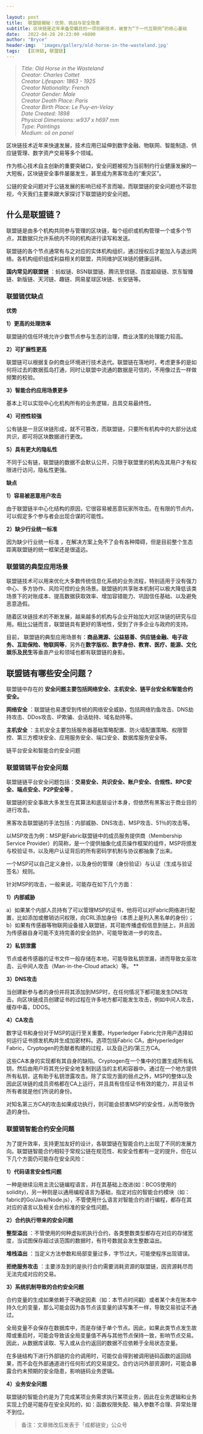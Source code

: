 ```yaml
---

layout: post
title:  联盟链揭秘：优势、挑战与安全隐患
subtitle: 区块链是近年来备受瞩目的一项创新技术，被誉为“下一代互联网”的核心基础
date:   2022-04-28 20:23:00 +0800
author: "Bryce"
header-img:  'images/gallery/old-horse-in-the-wasteland.jpg'
tags:   [区块链, 联盟链]
---
```


> <cite>Title: Old Horse in the Wasteland  
Creator: Charles Cottet  
Creator Lifespan: 1863 - 1925  
Creator Nationality: French  
Creator Gender: Male  
Creator Death Place: Paris  
Creator Birth Place: Le Puy-en-Velay  
Date Created: 1898  
Physical Dimensions: w937 x h697 mm  
Type: Paintings  
Medium: oil on panel  </cite>  

区块链技术近年来快速发展，技术应用已延伸到数字金融、物联网、智能制造、供应链管理、数字资产交易等多个领域。

作为核心技术自主创新的重要突破口，安全问题被视为当前制约行业健康发展的一大短板，区块链安全事件屡屡发生，甚至成为黑客攻击的“重灾区”。

公链的安全问题对于公链发展的影响已经不言而喻，而联盟链的安全问题也不容忽视，今天我们主要来跟大家探讨下联盟链的安全问题。

## 什么是联盟链？

联盟链是由多个机构共同参与管理的区块链，每个组织或机构管理一个或多个节点，其数据只允许系统内不同的机构进行读写和发送。

联盟链的各个节点通常有与之对应的实体机构组织，通过授权后才能加入与退出网络。各机构组织组成利益相关的联盟，共同维护区块链的健康运转。  

**国内常见的联盟链** ：蚂蚁链、BSN联盟链、腾讯至信链、百度超级链、京东智臻链、新版链、天河链、趣链、网易星球区块链、长安链等。

### 联盟链优缺点

**优势**

**1）更高的处理效率**

联盟链的信任环境允许少数节点参与生态的治理，商业决策的处理能力较高。

**2）可扩展性更高**

联盟链可以根据复杂的商业环境进行技术迭代。联盟链在落地时，考虑更多的是如何将过去的数据孤岛打通，同时让联盟中流通的数据是可信的，不用像过去一样做频繁的校验。

**3）智能合约应用场景更多**

基本上可以实现中心化机构所有的业务逻辑，且具交易最终性。

**4）可控性较强**

公有链是一旦区块链形成，就不可篡改，而联盟链，只要所有机构中的大部分达成共识，即可将区块数据进行更改。

**5）具有更大的隐私性**

不同于公有链，联盟链的数据不会默认公开，只限于联盟里的机构及其用户才有权限进行访问，隐私性更强。

**缺点**

**1）容易被恶意用户攻击**

由于联盟链半中心化结构的原因，它很容易被恶意玩家所攻击。在有限的节点内，可以假定多个参与者会出现合谋的可能性。

**2）缺少行业统一标准**

因为缺少行业统一标准  ，在解决方案上免不了会有各种障碍，但是目前整个生态距离联盟链的统一框架还是很遥远。

### 联盟链的典型应用场景

联盟链技术可以用来优化大多数传统信息化系统的业务流程，特别适用于没有强力中心、多方协作、风险可控的业务场景。联盟链的共享账本机制可以极大降低该类场景下的对账成本、提高数据获取效率、增加容错能力、巩固信任基础、以及避免恶意造假。

随着区块链技术的不断发展，越来越多的机构与企业开始加大对区块链的研究与应用。相比公链而言，联盟链具有更好的落地性，受到了许多企业与政府的支持。

目前，  联盟链的典型应用场景有：**商品溯源、公益慈善、供应链金融、电子政务、互助保险、物联网等**，另外在**数字版权、数字身份、教育、医疗、能源、文化娱乐及民生**等垂直产业和领域也都有联盟链的身影。

## 联盟链有哪些安全问题？

联盟链中存在的  **安全问题主要包括网络安全、主机安全、链平台安全和智能合约安全。**  

**网络安全** ：联盟链也易遭受到传统的网络安全威胁，包括网络钓鱼攻击、DNS劫持攻击、DDos攻击、IP欺骗、会话劫持、域名劫持等。

**主机安全** ：主机安全主要包括服务器基础策略配置、防火墙配置策略、权限管控、第三方模块安全、应用服务安全、端口安全、数据库服务安全等。

链平台安全和智能合约安全问题

### 联盟链链平台安全问题

联盟链链平台安全问题包括：**交易安全、共识安全、账户安全、合规性、RPC安全、端点安全、P2P安全等** 。

联盟链的安全事故大多发生在其算法和底层设计本身，但依然有黑客出于商业目的进行攻击。

黑客攻击联盟链的手法包括：内部威胁、DNS攻击、MSP攻击、51％的攻击等。

以MSP攻击为例：MSP是Fabric联盟链中的成员服务提供商（Membership Service Provider）的简称，是一个提供抽象化成员操作框架的组件，MSP将颁发与校验证书，以及用户认证背后的所有密码学机制与协议都抽象了出来。

一个MSP可以自己定义身份，以及身份的管理（身份验证）与认证（生成与验证签名）规则。  

针对MSP的攻击，一般来说，可能存在如下几个方面：

**1）内部威胁**

a）如果某个内部人员持有了可以管理MSP的证书，他将可以对Fabric网络进行配置，比如添加或撤销访问权限，向CRL添加身份（本质上是列入黑名单的身份）；
b）如果有传感器等物联网设备接入联盟链，其可能传播虚假信息到链上，并且因为传感器自身可能不支持完善的安全防护，可能导致进一步的攻击。

**2）私钥泄露**

节点或者传感器的证书文件一般存储在本地，可能导致私钥泄漏，进而导致女巫攻击、云中间人攻击（Man-in-the-Cloud attack）等。  **

**3）DNS攻击**

当创建新参与者的身份并将其添加到MSP时，在任何情况下都可能发生DNS攻击。向区块链成员创建证书的过程在许多地方都可能发生攻击，例如中间人攻击，缓存中毒，DDOS。

**4）CA攻击**

数字证书和身份对于MSP的运行至关重要。Hyperledger Fabric允许用户选择如何运行证书颁发机构并生成加密材料。选项包括Fabric CA，由Hyperledger
Fabric，Cryptogen的贡献者构建的过程，以及自己的/第三方CA。

这些CA本身的实现都有其自身的缺陷。Cryptogen在一个集中的位置生成所有私钥，然后由用户将其充分安全地复制到适当的主机和容器中。通过在一个地方提供所有私钥，这有助于私钥泄露攻击。除了实现方面的弱点之外，MSP的整体以及因此区块链的成员资格都在CA上运行，并且具有信任证书有效的能力，并且证书所有者就是他们所说的身份。

对知名第三方CA的攻击如果成功执行，则可能会损害MSP的安全性，从而导致伪造的身份。

### 联盟链智能合约安全问题

为了提升效率，支持更加友好的设计，各联盟链在智能合约上出现了不同的发展方向。联盟链智能合约相较于常规公链在规范性、和安全性都有一定的提升，但在以下几个方面仍可能存在安全风险：  

**1）代码语言安全性问题**

一种是继续沿用主流公链编程语言，并在其基础上改进(如：BCOS使用的solidity)，另一种则是以通用编程语言为基础，指定对应的智能合约模块（如：fabric的Go/Java/Node.js），不管使用什么语言对智能合约进行编程，都存在其对应的语言以及相关合约标准的安全性问题。

**2）合约执行带来的安全问题**

**整型溢出**
：不管使用的何种虚拟机执行合约，各类整数类型都存在对应的存储宽度，当试图保存超过该范围的数据时，有符号数就会发生整数溢出。  

**堆栈溢出**
：当定义方法参数和局部变量过多，字节过大，可能使程序出现错误。  

**拒绝服务攻击**
：主要涉及到的是执行合约需要消耗资源的联盟链，因资源耗尽而无法完成对应的交易。  

**3）系统机制导致的合约安全问题**

合约变量的生成如果依赖于不确定因素（如：本节点时间戳）或者某个未在账本中持久化的变量，那么可能会因为各节点该变量的读写集不一样，导致交易验证不通过。

全局变量不会保存在数据库中，而是存储于单个节点。因此，如果此类节点发生故障或重启时，可能会导致该全局变量值不再与其他节点保持一致，影响节点交易。因此，从数据库读取、写入或从合约返回的数据不应依赖于全局状态变量。

在多链结构下进行外部链的合约调用时，可能仅会得到被调用链码函数的返回结果，而不会在外部通道进行任何形式的交易提交。合约访问外部资源时，可能会暴露合约未预期的安全隐患，影响链码业务逻辑。  

**4）业务安全问题**

联盟链的智能合约是为了完成某项业务需求执行某项业务，因此在业务逻辑和业务实现上仍是可能存在安全风险的，如：函数权限失配、输入参数不合理、异常处理不到位。  

> 备注：文章微改后发表于「成都链安」公众号
